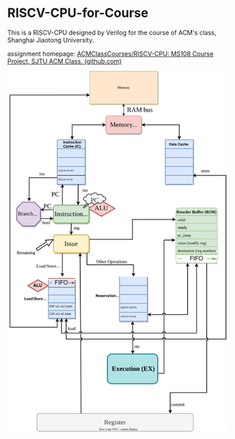 # RISCV-CPU-for-Course
This is a RISCV-CPU designed by Verilog for the course of ACM's class, Shanghai Jiaotong University.

assignment homepage: [ACMClassCourses/RISCV-CPU: MS108 Course Project, SJTU ACM Class. (github.com)](https://github.com/ACMClassCourses/RISCV-CPU)

![design](design.svg)
